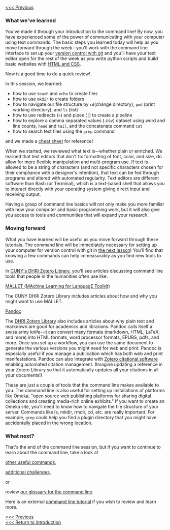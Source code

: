 [<<< Previous](grep.md)

### What we've learned

You've made it through your introduction to the command line! By now, you have experienced some of the power of communicating with your computer using text commands. The basic steps you learned today will help as you move forward through the week--you'll work with the command line interface to set up your [version control with git](https://github.com/dhsouthbend/git) and you'll have your text editor open for the rest of the week as you write python scripts and build basic websites with [HTML and CSS](https://github.com/dhsouthbend/html-css).

Now is a good time to do a quick review!

In this session, we learned:
- how to use `touch` and `echo` to create files 
- how to use `mkdir` to create folders
- how to navigate our file structure by `cd`(change directory), `pwd` (print working directory), and `ls` (list)
- how to use redirects (`>`) and pipes (`|`) to create a pipeline
- how to explore a comma separated values (.csv) dataset using word and line counts, `head` and `tail`, and the concatenate command `cat`
- how to search text files using the `grep` command

and we made a [cheat sheet](commands.md) for reference!

When we started, we reviewed what text is--whether plain or enriched. We learned that text editors that don't fix formatting of font, color, and size, do allow for more flexible manipulation and multi-program use. If text is allowed to be a string of characters (and not specific characters chosen for their compliance with a designer's intention), that text can be fed through programs and altered with automated regularity. Text editors are different software than Bash (or Terminal), which is a text-based shell that allows you to interact directly with your operating system giving direct input and receiving output. 

Having a grasp of command line basics will not only make you more familiar with how your computer and basic programming work, but it will also give you access to tools and communities that will expand your research.

### Moving forward

What you have learned will be useful as you move forward through these tutorials. The command line will be immediately necessary for setting up your computer for version control with git in [the next lesson](https://github.com/dhsouthbend/git)! You'll find that knowing a few commands can help immeasurably as you find new tools to use.

In [CUNY's DHRI Zotero Library](https://www.zotero.org/groups/2164386/digital_humanities_research_institute), you'll see articles discussing command line tools that people in the humanities often use like:

[MALLET (MAchine Learning for LanguagE Toolkit)](http://mallet.cs.umass.edu/index.php)

The CUNY DHRI Zotero Library includes articles about how and why you might want to use MALLET. 

[Pandoc](https://pandoc.org/)

The [DHRI Zotero Library](https://www.zotero.org/groups/2164386/digital_humanities_research_institute) also includes articles about why plain text and markdown are good for academics and librarians. Pandoc calls itself a swiss army knife--it can convert many formats (markdown, HTML, LaTeX, and more) into HTML formats, word processor formats, EPUBS, pdfs, and more. Once you set up a workflow, you can use the same document to generate the various versions you might need for web and print. Pandoc is especially useful if you manage a publication which has both web and print manifestations. Pandoc can also integrate with [Zotero citational software](https://www.zotero.org/) enabling automated citation management. (Imagine updating a reference in your Zotero Library so that it automatically updates all your citations in all your documents!)

These are just a couple of tools that the command line makes available to you. The command line is also useful for setting up installations of platforms like [Omeka](https://omeka.org/), "open source web publishing platforms for sharing digital collections and creating media-rich online exhibits." If you want to create an Omeka site, you'll need to know how to navigate the file structure of your server. Commands like ls, mkdir, rmdir, cd, etc. are really important. For example, `grep` could help you find a plugin directory that you might have accidentally placed in the wrong location.

### What next?

That's the end of the command line session, but if you want to continue to learn about the command line, take a look at 

[other useful commands](other-commands.md), 

[additional challenges](challenges.md),

or 

review [our glossary for the command line](https://github.com/dhsouthbend/glossary/blob/master/sections/command-line.md).   

Here is an external [command line tutorial]( https://ryanstutorials.net/linuxtutorial/) if you wish to review and learn more.

[<<< Previous](grep.md)  
[<<< Return to introduction](../README.md)


